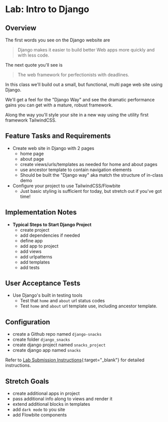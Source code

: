 # Lab: Intro to Django

## Overview

The first words you see on the Django website are

> Django makes it easier to build better Web apps more quickly and with less code.

The next quote you'll see is

> The web framework for perfectionists with deadlines.

In this class we'll build out a small, but functional, multi page web site using Django.

We'll get a feel for the "Django Way" and see the dramatic performance gains you can get with a mature, robust framework.

Along the way you'll style your site in a new way using the utility first framework TailwindCSS.

## Feature Tasks and Requirements

- Create web site in Django with 2 pages
  - home page
  - about page
  - create views/urls/templates as needed for home and about pages
  - use ancestor template to contain navigation elements
  - Should be built the "Django way" aka match the structure of in-class demo
- Configure your project to use TailwindCSS/Flowbite
  - Just basic styling is sufficient for today, but stretch out if you've got time!

## Implementation Notes

- **Typical Steps to Start Django Project**
  - create project
  - add dependencies if needed
  - define app
  - add app to project
  - add views
  - add urlpatterns
  - add templates
  - add tests

## User Acceptance Tests

- Use Django's built in testing tools
  - Test that `home` and `about` url status codes
  - Test `home` and `about` url template use, including ancestor template.

## Configuration

- create a Github repo named `django-snacks`
- create folder `django_snacks`
- create django project named `snacks_project`
- create django app named `snacks`

Refer to [Lab Submission Instructions](../../../reference/submission-instructions/labs/){:target="_blank"} for detailed instructions.

## Stretch Goals

- create additional apps in project
- pass additional info along to views and render it
- extend additional blocks in templates
- add `dark mode` to you site
- add Flowbite components

